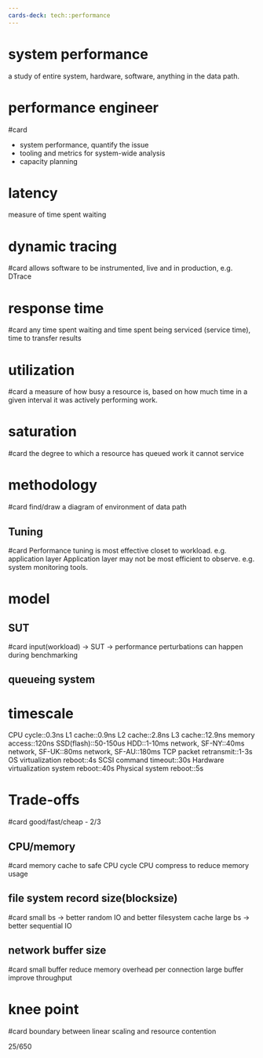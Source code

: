 ```yaml
---
cards-deck: tech::performance
---
```


# system performance
a study of entire system, hardware, software, anything in the data path.

# performance engineer
#card
- system performance, quantify the issue
- tooling and metrics for system-wide analysis
- capacity planning

# latency
measure of time spent waiting

# dynamic tracing
#card
allows software to be instrumented, live and in production, e.g. DTrace

# response time
#card
any time spent waiting and time spent being serviced (service time), time to transfer results

# utilization
#card
a measure of how busy a resource is, based on how much time in a given interval it was actively performing work.

# saturation
#card
the degree to which a resource has queued work it cannot service

# methodology
#card
find/draw a diagram of environment of data path

## Tuning
#card
Performance tuning is most effective closet to workload. e.g. application layer
Application layer may not be most efficient to observe. e.g. system monitoring tools.

# model

## SUT
#card
input(workload) -> SUT -> performance
perturbations can happen during benchmarking

## queueing system

# timescale
CPU cycle::0.3ns
L1 cache::0.9ns
L2 cache::2.8ns
L3 cache::12.9ns
memory access::120ns
SSD(flash)::50-150us
HDD::1-10ms
network, SF-NY::40ms
network, SF-UK::80ms
network, SF-AU::180ms
TCP packet retransmit::1-3s
OS virtualization reboot::4s
SCSI command timeout::30s
Hardware virtualization system reboot::40s
Physical system reboot::5s

# Trade-offs
#card
good/fast/cheap - 2/3

## CPU/memory
#card
memory cache to safe CPU cycle
CPU compress to reduce memory usage

## file system record size(blocksize)
#card
small bs -> better random IO and better filesystem cache
large bs -> better sequential IO

## network buffer size
#card
small buffer reduce memory overhead per connection
large buffer improve throughput

# knee point
#card
boundary between linear scaling and resource contention

25/650
